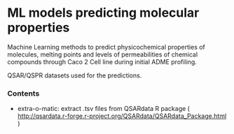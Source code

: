 # ML models predicting molecular properties
Machine Learning methods to predict physicochemical properties of molecules, melting points and levels of permeabilities of chemical compounds through Caco 2 Cell line during initial ADME profiling.

QSAR/QSPR datasets used for the predictions.


### Contents
* extra-o-matic: extract .tsv files from QSARdata R package ( http://qsardata.r-forge.r-project.org/QSARdata/QSARdata_Package.html )

